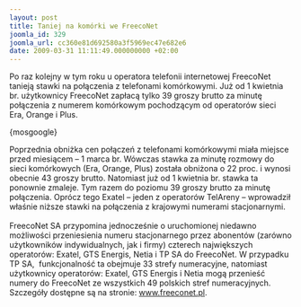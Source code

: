 ```yaml
---
layout: post
title: Taniej na komórki we FreecoNet
joomla_id: 329
joomla_url: cc360e81d692580a3f5969ec47e682e6
date: 2009-03-31 11:11:49.000000000 +02:00
---
```

Po raz kolejny w tym roku u operatora telefonii internetowej FreecoNet tanieją stawki na połączenia z telefonami kom&oacute;rkowymi. Już od 1 kwietnia br. użytkownicy FreecoNet zapłacą tylko 39 groszy brutto za minutę połączenia z numerem kom&oacute;rkowym pochodzącym od operator&oacute;w sieci Era, Orange i Plus.<p>{mosgoogle}</p><p>Poprzednia obniżka cen połączeń z telefonami kom&oacute;rkowymi miała miejsce przed miesiącem &ndash; 1 marca br. W&oacute;wczas stawka za minutę rozmowy do sieci kom&oacute;rkowych (Era, Orange, Plus) została obniżona o 22 proc. i wynosi obecnie 43 groszy brutto. Natomiast już od 1 kwietnia br. stawka ta ponownie zmaleje. Tym razem do poziomu 39 groszy brutto za minutę połączenia. Opr&oacute;cz tego Exatel &ndash; jeden z operator&oacute;w TelAreny &ndash; wprowadził właśnie niższe stawki na połączenia z krajowymi numerami stacjonarnymi.<br /><br />FreecoNet SA przypomina jednocześnie o uruchomionej niedawno możliwości przeniesienia numeru stacjonarnego przez abonent&oacute;w (zar&oacute;wno użytkownik&oacute;w indywidualnych, jak i firmy) czterech największych operator&oacute;w: Exatel, GTS Energis, Netia i TP SA do FreecoNet. W przypadku TP SA,&nbsp; funkcjonalność ta obejmuje 33 strefy numeracyjne, natomiast użytkownicy operator&oacute;w: Exatel, GTS Energis i Netia mogą przenieść numery do FreecoNet ze wszystkich 49 polskich stref numeracyjnych. Szczeg&oacute;ły dostępne są na stronie: <a href="http://www.freeconet.pl" target="_blank">www.freeconet.pl</a>. </p>
